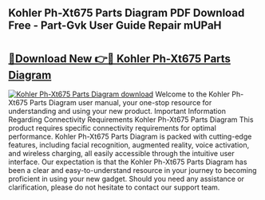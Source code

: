 ## Kohler Ph-Xt675 Parts Diagram PDF Download Free - Part-Gvk User Guide Repair mUPaH

# <h2><a href="http://dfqg4ag.blite.top/?on=Kohler+Ph-Xt675+Parts+Diagram">🔗Download New 👉🔴 Kohler Ph-Xt675 Parts Diagram</a></h2>

[![Kohler Ph-Xt675 Parts Diagram download](https://i.imgur.com/lujVjoI.png)](http://dfqg4ag.blite.top/?on=Kohler+Ph-Xt675+Parts+Diagram)
Welcome to the Kohler Ph-Xt675 Parts Diagram user manual, your one-stop resource for understanding and using your new product. Important Information Regarding Connectivity Requirements Kohler Ph-Xt675 Parts Diagram This product requires specific connectivity requirements for optimal performance. Kohler Ph-Xt675 Parts Diagram is packed with cutting-edge features, including facial recognition, augmented reality, voice activation, and wireless charging, all easily accessible through the intuitive user interface. Our expectation is that the Kohler Ph-Xt675 Parts Diagram has been a clear and easy-to-understand resource in your journey to becoming proficient in using your new gadget. Should you need any assistance or clarification, please do not hesitate to contact our support team.
